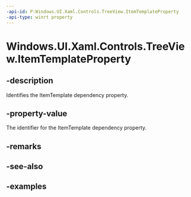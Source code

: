 ```yaml
---
-api-id: P:Windows.UI.Xaml.Controls.TreeView.ItemTemplateProperty
-api-type: winrt property
---
```


<!-- Property syntax.
public DependencyProperty ItemTemplateProperty { get; }
-->

# Windows.UI.Xaml.Controls.TreeView.ItemTemplateProperty

## -description

Identifies the ItemTemplate dependency property.

## -property-value

The identifier for the ItemTemplate dependency property.

## -remarks

## -see-also

## -examples

